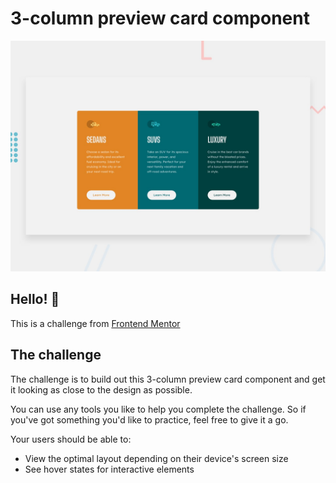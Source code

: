 # 3-column preview card component

![Design preview for the 3-column preview card component coding challenge](./design/desktop-preview.jpg)

## Hello! 👋

This is a challenge from [Frontend Mentor](https://www.frontendmentor.io) 

## The challenge

The challenge is to build out this 3-column preview card component and get it looking as close to the design as possible.

You can use any tools you like to help you complete the challenge. So if you've got something you'd like to practice, feel free to give it a go.

Your users should be able to:

- View the optimal layout depending on their device's screen size
- See hover states for interactive elements
